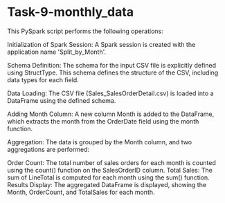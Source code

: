 # Task-9-monthly_data


This PySpark script performs the following operations:

Initialization of Spark Session: A Spark session is created with the application name 'Split_by_Month'.

Schema Definition: The schema for the input CSV file is explicitly defined using StructType. This schema defines the structure of the CSV, including data types for each field.

Data Loading: The CSV file (Sales_SalesOrderDetail.csv) is loaded into a DataFrame using the defined schema.

Adding Month Column: A new column Month is added to the DataFrame, which extracts the month from the OrderDate field using the month function.

Aggregation: The data is grouped by the Month column, and two aggregations are performed:

Order Count: The total number of sales orders for each month is counted using the count() function on the SalesOrderID column.
Total Sales: The sum of LineTotal is computed for each month using the sum() function.
Results Display: The aggregated DataFrame is displayed, showing the Month, OrderCount, and TotalSales for each month.
